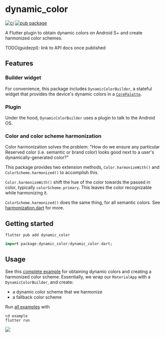 # dynamic_color

[![ci](https://github.com/material-foundation/material-dynamic-color-flutter/actions/workflows/test.yml/badge.svg)](https://github.com/material-foundation/material-dynamic-color-flutter/actions/workflows/test.yml)
[![pub package](https://img.shields.io/pub/v/dynamic_color.svg)](https://pub.dev/packages/dynamic_color)

A Flutter plugin to obtain dynamic colors on Android S+ and create harmonized
color schemes.

TODO(guidezpl): link to API docs once published

## Features

### Builder widget

For convenience, this package includes `DynamicColorBuilder`, a stateful widget
that provides the device's dynamic colors in a [`CorePalette`][corepalette].

### Plugin

Under the hood, `DynamicColorBuilder` uses a plugin to talk to the Android OS.

### Color and color scheme harmonization

Color harmonization solves the problem: "How do we ensure any particular
Reserved color (i.e. semantic or brand color) looks good next to a
user's dynamically-generated color?"

This package provides two extension methods, `Color.harmonizeWith()` and
`ColorScheme.harmonized()` to accomplish this.

`Color.harmonizeWith()` shift the hue of the color towards the passed in
color, typically `colorScheme.primary`. This leaves the color recognizable
while harmonizing it.

`ColorScheme.harmonized()` does the same thing, for all semantic colors.
See [harmonization.dart] for more.

## Getting started

`flutter pub add dynamic_color`

```dart
import package:dynamic_color/dynamic_color.dart;
```

## Usage

See this [complete example] for obtaining dynamic colors and creating
a harmonized color scheme. Essentially, we wrap our `MaterialApp` with a
`DynamicColorBuilder`, and create:

- a dynamic color scheme that we harmonize
- a fallback color scheme

Run [all examples] with

```
cd example
flutter run
```

![](https://user-images.githubusercontent.com/6655696/135313804-a5fc0ba2-e56c-4b5e-92fb-65056bbffcee.png)

[corepalette]: https://github.com/material-foundation/material-dynamic-color-flutter/tree/main/lib/src/core_palette.dart
[all examples]: https://github.com/material-foundation/material-dynamic-color-flutter/tree/main/example/lib/
[complete example]: https://github.com/material-foundation/material-dynamic-color-flutter/tree/main/example/lib/complete_example.dart
[dynamiccolorbuilder example]: https://github.com/material-foundation/material-dynamic-color-flutter/tree/main/example/lib/dynamic_color_builder_example.dart
[dynamiccolorplugin.getcorepalette example]: https://github.com/material-foundation/material-dynamic-color-flutter/tree/main/example/lib/get_core_palette_example.dart
[harmonization.dart]: https://github.com/material-foundation/material-dynamic-color-flutter/blob/main/lib/src/harmonization.dart
